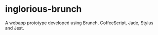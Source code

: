 # inglorious-brunch
A webapp prototype developed using Brunch, CoffeeScript, Jade, Stylus and Jest.
